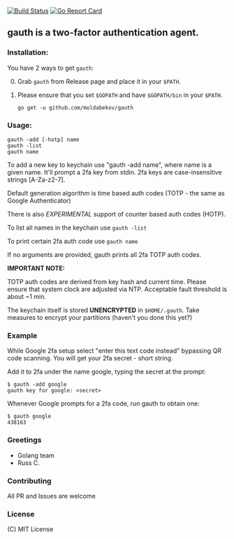 [![Build Status](https://travis-ci.org/moldabekov/gauth.svg?branch=master)](https://travis-ci.org/moldabekov/gauth)
[![Go Report Card](https://goreportcard.com/badge/github.com/moldabekov/gauth)](https://goreportcard.com/report/github.com/moldabekov/gauth)
## gauth is a two-factor authentication agent.

### Installation:

You have 2 ways to get `gauth`:

0. Grab `gauth` from Release page and place it in your `$PATH`.

1. Please ensure that you set `$GOPATH` and have `$GOPATH/bin` in your `$PATH`.

	`go get -u github.com/moldabekov/gauth`
	
### Usage:

	gauth -add [-hotp] name
	gauth -list
	gauth name

To add a new key to keychain use "gauth -add name", where name is a given name.
It'll prompt a 2fa key from stdin. 2fa keys are case-insensitive strings [A-Za-z2-7].

Default generation algorithm is time based auth codes
(TOTP - the same as Google Authenticator)

There is also *EXPERIMENTAL* support of counter based auth codes (HOTP).

To list all names in the keychain use `gauth -list`

To print certain 2fa auth code use `gauth name`

If no arguments are provided, gauth prints all 2fa TOTP auth codes.

**IMPORTANT NOTE:**

TOTP auth codes are derived from key hash and current time.
Please ensure that system clock are adjusted via NTP.
Acceptable fault threshold is about ~1 min.

The keychain itself is stored **UNENCRYPTED** in `$HOME/.gauth`.
Take measures to encrypt your partitions (haven't you done this yet?)

### Example

While Google 2fa setup select "enter this text code instead" bypassing QR code scanning. You will get your 2fa secret - short string.

Add it to 2fa under the name google, typing the secret at the prompt:

	$ gauth -add google
	gauth key for google: <secret>

Whenever Google prompts for a 2fa code, run gauth to obtain one:

	$ gauth google
	438163

### Greetings
 - Golang team
 - Russ C.

### Contributing
All PR and Issues are welcome

### License
(C) MIT License
